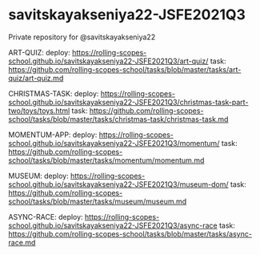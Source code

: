 # savitskayakseniya22-JSFE2021Q3
Private repository for @savitskayakseniya22

ART-QUIZ:
deploy: https://rolling-scopes-school.github.io/savitskayakseniya22-JSFE2021Q3/art-quiz/
task: https://github.com/rolling-scopes-school/tasks/blob/master/tasks/art-quiz/art-quiz.md

CHRISTMAS-TASK: 
deploy: https://rolling-scopes-school.github.io/savitskayakseniya22-JSFE2021Q3/christmas-task-part-two/toys/toys.html
task: https://github.com/rolling-scopes-school/tasks/blob/master/tasks/christmas-task/christmas-task.md

MOMENTUM-APP:
deploy: https://rolling-scopes-school.github.io/savitskayakseniya22-JSFE2021Q3/momentum/
task: https://github.com/rolling-scopes-school/tasks/blob/master/tasks/momentum/momentum.md

MUSEUM: 
deploy: https://rolling-scopes-school.github.io/savitskayakseniya22-JSFE2021Q3/museum-dom/
task: https://github.com/rolling-scopes-school/tasks/blob/master/tasks/museum/museum.md

ASYNC-RACE:
deploy: https://rolling-scopes-school.github.io/savitskayakseniya22-JSFE2021Q3/async-race
task: https://github.com/rolling-scopes-school/tasks/blob/master/tasks/async-race.md


